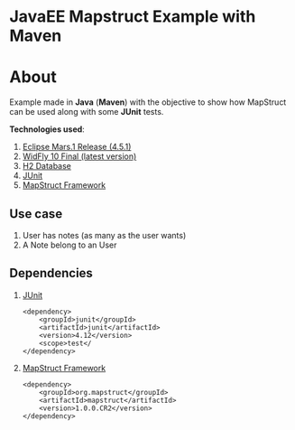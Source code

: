 JavaEE Mapstruct Example with Maven
===================


# About

Example made in **Java** (**Maven**)  with the objective to show how MapStruct can be used along with some **JUnit** tests.

**Technologies used**:

1. [Eclipse Mars.1 Release (4.5.1)](https://eclipse.org/downloads/)
2. [WidFly 10 Final (latest version)](http://wildfly.org/downloads/) 
3. [H2 Database](http://www.h2database.com/html/main.html)
4. [JUnit](https://github.com/junit-team/junit/wiki/Download-and-Install) 
5. [MapStruct Framework](http://mapstruct.org) 

## Use case 

1. User has notes (as many as the user wants) 
2. A Note belong to an User

## Dependencies
 1. [JUnit](https://github.com/junit-team/junit/wiki/Download-and-Install) 
 
        <dependency>
            <groupId>junit</groupId>
            <artifactId>junit</artifactId>
            <version>4.12</version>
            <scope>test</
        </dependency>
 2. [MapStruct Framework](http://mapstruct.org) 
 
		<dependency>
            <groupId>org.mapstruct</groupId>
            <artifactId>mapstruct</artifactId>
            <version>1.0.0.CR2</version>
        </dependency>



